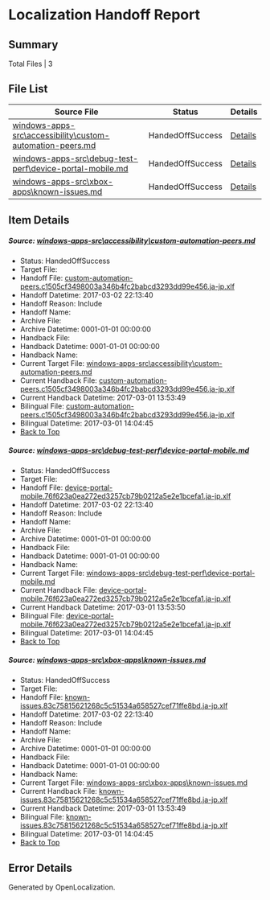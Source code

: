 # <a name='report-top'></a> Localization Handoff Report

## Summary
 Total Files | 3

## File List
 Source File | Status | Details 
 ----------- | ------ | ------- 
 [windows-apps-src\accessibility\custom-automation-peers.md](https://cpubwin.visualstudio.com/windows-uwp/_git/windows-uwp/commit/154dae5250aa14b0bd2fd452b4323d73950705f5?path=windows-apps-src%2Faccessibility%2Fcustom-automation-peers.md&_a=contents) | HandedOffSuccess | [Details](#72f5bd1c0483fba0c43e99626ee5d0451fedde3e21)
 [windows-apps-src\debug-test-perf\device-portal-mobile.md](https://cpubwin.visualstudio.com/windows-uwp/_git/windows-uwp/commit/afb196bd60b1fd66206e0a111ef95cc774fae59f?path=windows-apps-src%2Fdebug-test-perf%2Fdevice-portal-mobile.md&_a=contents) | HandedOffSuccess | [Details](#c55e288b7fb8f3b93c76efb45573d2157a0e347d2315)
 [windows-apps-src\xbox-apps\known-issues.md](https://cpubwin.visualstudio.com/windows-uwp/_git/windows-uwp/commit/916d386bc9f4101b68e4f676145aa5a23f65f341?path=windows-apps-src%2Fxbox-apps%2Fknown-issues.md&_a=contents) | HandedOffSuccess | [Details](#94bc5b8b04fd4f4e1439fb014ef83f0e1f3638747953)

## Item Details
##### <a name='72f5bd1c0483fba0c43e99626ee5d0451fedde3e21'></a> Source: [windows-apps-src\accessibility\custom-automation-peers.md](https://cpubwin.visualstudio.com/windows-uwp/_git/windows-uwp/commit/154dae5250aa14b0bd2fd452b4323d73950705f5?path=windows-apps-src%2Faccessibility%2Fcustom-automation-peers.md&_a=contents)
* Status: HandedOffSuccess
* Target File: 
* Handoff File: [custom-automation-peers.c1505cf3498003a346b4fc2babcd3293dd99e456.ja-jp.xlf](https://cpubwin.visualstudio.com/windows-uwp/_git/WDCLib.handoff/commit/a9038cc474e2bf996d2fbf1a9417d664fd6d0227?path=ol-handoff%2Fcpubwin%2Fwindows-uwp.ja-jp%2Fmaster%2Fcustom-automation-peers.c1505cf3498003a346b4fc2babcd3293dd99e456.ja-jp.xlf&_a=contents)
* Handoff Datetime: 2017-03-02 22:13:40
* Handoff Reason: Include
* Handoff Name: 
* Archive File: 
* Archive Datetime: 0001-01-01 00:00:00
* Handback File: 
* Handback Datetime: 0001-01-01 00:00:00
* Handback Name: 
* Current Target File: [windows-apps-src\accessibility\custom-automation-peers.md](https://cpubwin.visualstudio.com/windows-uwp/_git/windows-uwp.ja-jp/commit/b732bd72db642001e9bf63e84c777a54f8da9cd8?path=windows-apps-src%2Faccessibility%2Fcustom-automation-peers.md&_a=contents)
* Current Handback File: [custom-automation-peers.c1505cf3498003a346b4fc2babcd3293dd99e456.ja-jp.xlf](https://cpubwin.visualstudio.com/windows-uwp/_git/WDCLib.handback/commit/14c84f4f3190a8231e848b2f586d80bc5a0f80c8?path=ol-handback%2Fcpubwin%2Fwindows-uwp.ja-jp%2Fmaster%2Fcustom-automation-peers.c1505cf3498003a346b4fc2babcd3293dd99e456.ja-jp.xlf&_a=contents)
* Current Handback Datetime: 2017-03-01 13:53:49
* Bilingual File: [custom-automation-peers.c1505cf3498003a346b4fc2babcd3293dd99e456.ja-jp.xlf](https://cpubwin.visualstudio.com/windows-uwp/_git/WDCLib.handback/commit/14c84f4f3190a8231e848b2f586d80bc5a0f80c8?path=ol-handback%2Fcpubwin%2Fwindows-uwp.ja-jp%2Fmaster%2Fcustom-automation-peers.c1505cf3498003a346b4fc2babcd3293dd99e456.ja-jp.xlf&_a=contents)
* Bilingual Datetime: 2017-03-01 14:04:45
* [Back to Top](#report-top)

##### <a name='c55e288b7fb8f3b93c76efb45573d2157a0e347d2315'></a> Source: [windows-apps-src\debug-test-perf\device-portal-mobile.md](https://cpubwin.visualstudio.com/windows-uwp/_git/windows-uwp/commit/afb196bd60b1fd66206e0a111ef95cc774fae59f?path=windows-apps-src%2Fdebug-test-perf%2Fdevice-portal-mobile.md&_a=contents)
* Status: HandedOffSuccess
* Target File: 
* Handoff File: [device-portal-mobile.76f623a0ea272ed3257cb79b0212a5e2e1bcefa1.ja-jp.xlf](https://cpubwin.visualstudio.com/windows-uwp/_git/WDCLib.handoff/commit/a9038cc474e2bf996d2fbf1a9417d664fd6d0227?path=ol-handoff%2Fcpubwin%2Fwindows-uwp.ja-jp%2Fmaster%2Fdevice-portal-mobile.76f623a0ea272ed3257cb79b0212a5e2e1bcefa1.ja-jp.xlf&_a=contents)
* Handoff Datetime: 2017-03-02 22:13:40
* Handoff Reason: Include
* Handoff Name: 
* Archive File: 
* Archive Datetime: 0001-01-01 00:00:00
* Handback File: 
* Handback Datetime: 0001-01-01 00:00:00
* Handback Name: 
* Current Target File: [windows-apps-src\debug-test-perf\device-portal-mobile.md](https://cpubwin.visualstudio.com/windows-uwp/_git/windows-uwp.ja-jp/commit/b732bd72db642001e9bf63e84c777a54f8da9cd8?path=windows-apps-src%2Fdebug-test-perf%2Fdevice-portal-mobile.md&_a=contents)
* Current Handback File: [device-portal-mobile.76f623a0ea272ed3257cb79b0212a5e2e1bcefa1.ja-jp.xlf](https://cpubwin.visualstudio.com/windows-uwp/_git/WDCLib.handback/commit/14c84f4f3190a8231e848b2f586d80bc5a0f80c8?path=ol-handback%2Fcpubwin%2Fwindows-uwp.ja-jp%2Fmaster%2Fdevice-portal-mobile.76f623a0ea272ed3257cb79b0212a5e2e1bcefa1.ja-jp.xlf&_a=contents)
* Current Handback Datetime: 2017-03-01 13:53:50
* Bilingual File: [device-portal-mobile.76f623a0ea272ed3257cb79b0212a5e2e1bcefa1.ja-jp.xlf](https://cpubwin.visualstudio.com/windows-uwp/_git/WDCLib.handback/commit/14c84f4f3190a8231e848b2f586d80bc5a0f80c8?path=ol-handback%2Fcpubwin%2Fwindows-uwp.ja-jp%2Fmaster%2Fdevice-portal-mobile.76f623a0ea272ed3257cb79b0212a5e2e1bcefa1.ja-jp.xlf&_a=contents)
* Bilingual Datetime: 2017-03-01 14:04:45
* [Back to Top](#report-top)

##### <a name='94bc5b8b04fd4f4e1439fb014ef83f0e1f3638747953'></a> Source: [windows-apps-src\xbox-apps\known-issues.md](https://cpubwin.visualstudio.com/windows-uwp/_git/windows-uwp/commit/916d386bc9f4101b68e4f676145aa5a23f65f341?path=windows-apps-src%2Fxbox-apps%2Fknown-issues.md&_a=contents)
* Status: HandedOffSuccess
* Target File: 
* Handoff File: [known-issues.83c75815621268c5c51534a658527cef71ffe8bd.ja-jp.xlf](https://cpubwin.visualstudio.com/windows-uwp/_git/WDCLib.handoff/commit/a9038cc474e2bf996d2fbf1a9417d664fd6d0227?path=ol-handoff%2Fcpubwin%2Fwindows-uwp.ja-jp%2Fmaster%2Fknown-issues.83c75815621268c5c51534a658527cef71ffe8bd.ja-jp.xlf&_a=contents)
* Handoff Datetime: 2017-03-02 22:13:40
* Handoff Reason: Include
* Handoff Name: 
* Archive File: 
* Archive Datetime: 0001-01-01 00:00:00
* Handback File: 
* Handback Datetime: 0001-01-01 00:00:00
* Handback Name: 
* Current Target File: [windows-apps-src\xbox-apps\known-issues.md](https://cpubwin.visualstudio.com/windows-uwp/_git/windows-uwp.ja-jp/commit/b732bd72db642001e9bf63e84c777a54f8da9cd8?path=windows-apps-src%2Fxbox-apps%2Fknown-issues.md&_a=contents)
* Current Handback File: [known-issues.83c75815621268c5c51534a658527cef71ffe8bd.ja-jp.xlf](https://cpubwin.visualstudio.com/windows-uwp/_git/WDCLib.handback/commit/14c84f4f3190a8231e848b2f586d80bc5a0f80c8?path=ol-handback%2Fcpubwin%2Fwindows-uwp.ja-jp%2Fmaster%2Fknown-issues.83c75815621268c5c51534a658527cef71ffe8bd.ja-jp.xlf&_a=contents)
* Current Handback Datetime: 2017-03-01 13:53:49
* Bilingual File: [known-issues.83c75815621268c5c51534a658527cef71ffe8bd.ja-jp.xlf](https://cpubwin.visualstudio.com/windows-uwp/_git/WDCLib.handback/commit/14c84f4f3190a8231e848b2f586d80bc5a0f80c8?path=ol-handback%2Fcpubwin%2Fwindows-uwp.ja-jp%2Fmaster%2Fknown-issues.83c75815621268c5c51534a658527cef71ffe8bd.ja-jp.xlf&_a=contents)
* Bilingual Datetime: 2017-03-01 14:04:45
* [Back to Top](#report-top)


## Error Details

Generated by OpenLocalization.
